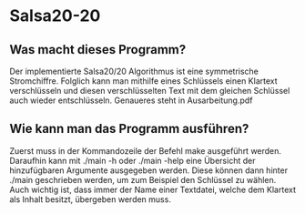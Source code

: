 # Salsa20-20

## Was macht dieses Programm?

Der implementierte Salsa20/20 Algorithmus ist eine symmetrische Stromchiffre. Folglich kann man mithilfe eines Schlüssels einen Klartext verschlüsseln und diesen verschlüsselten Text mit dem gleichen Schlüssel auch wieder entschlüsseln. Genaueres steht in Ausarbeitung.pdf

## Wie kann man das Programm ausführen?

Zuerst muss in der Kommandozeile der Befehl make ausgeführt werden. Daraufhin kann mit ./main -h oder ./main -help eine Übersicht der hinzufügbaren Argumente ausgegeben werden. Diese können dann hinter ./main geschrieben werden, um zum Beispiel den Schlüssel zu wählen. Auch wichtig ist, dass immer der Name einer Textdatei, welche dem Klartext als Inhalt besitzt, übergeben werden muss.